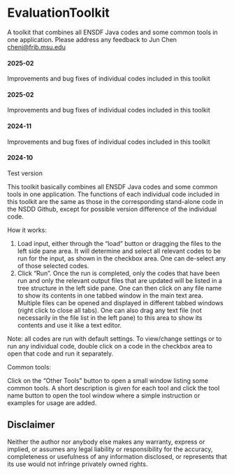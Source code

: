 # EvaluationToolkit
A toolkit that combines all ENSDF Java codes and some common tools in one application. Please address any feedback to Jun Chen chenj@frib.msu.edu

#### 2025-02 
Improvements and bug fixes of individual codes included in this toolkit

#### 2025-02 
Improvements and bug fixes of individual codes included in this toolkit

#### 2024-11 
Improvements and bug fixes of individual codes included in this toolkit

#### 2024-10 
Test version

This toolkit basically combines all ENSDF Java codes and some common tools in one application. The functions of each individual code included in this toolkit are the same as those in the corresponding stand-alone code in the NSDD Github, except for possible version difference of the individual code.

How it works:
1.	Load input, either through the “load” button or dragging the files to the left side pane area. It will determine and select all relevant codes to be run for the input, as shown in the checkbox area. One can de-select any of those selected codes.
2.	Click “Run”. Once the run is completed, only the codes that have been run and only the relevant output files that are updated will be listed in a tree structure in the left side pane. One can then click on any file name to show its contents in one tabbed window in the main text area. Multiple files can be opened and displayed in different tabbed windows (right click to close all tabs). One can also drag any text file (not necessarily in the file list in the left pane) to this area to show its contents and use it like a text editor.

Note: all codes are run with default settings. To view/change settings or to run any individual code, double click on a code in the checkbox area to open that code and run it separately. 

Common tools:

Click on the “Other Tools” button to open a small window listing some common tools. A short description is given for each tool and click the tool name button to open the tool window where a simple instruction or examples for usage are added.

## Disclaimer

Neither the author nor anybody else makes any warranty, express or implied, or assumes any legal liability or responsibility for the accuracy, completeness or usefulness of any information disclosed, or represents that its use would not infringe privately owned rights.
